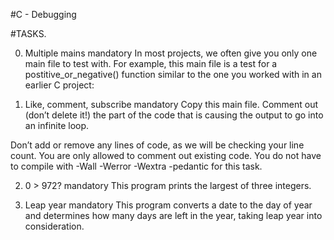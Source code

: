 #C - Debugging


#TASKS.

0. Multiple mains 
mandatory 
In most projects, we often give you only one main file to test with. For example, this main file is a test for a postitive_or_negative() function similar to the one you worked with in an earlier C project:

1. Like, comment, subscribe mandatory Copy this main file. Comment out (don’t delete it!) the part of the code that is causing the output to go into an infinite loop.

Don’t add or remove any lines of code, as we will be checking your line count. You are only allowed to comment out existing code. You do not have to compile with -Wall -Werror -Wextra -pedantic for this task.

2. 0 > 972? 
mandatory 
This program prints the largest of three integers.

3. Leap year
mandatory 
This program converts a date to the day of year and determines how many days are left in the year, taking leap year into consideration.
